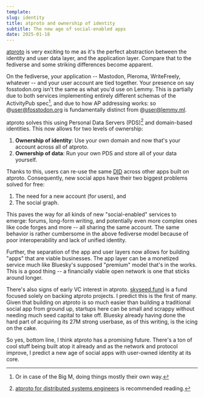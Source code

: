```yaml
---
template:
slug: identity
title: atproto and ownership of identity
subtitle: The new age of social-enabled apps
date: 2025-01-18
---
```


[atproto](https://atproto.com) is very exciting to me as it's the
perfect abstraction between the identity and user data layer, and the
application layer. Compare that to the fediverse and some striking
differences become apparent.

On the fediverse, your application -- Mastodon, Pleroma, WriteFreely,
whatever -- and your user account are tied together. Your presence on say
fosstodon.org isn't the same as what you'd use on Lemmy. This is
partially due to both services implementing entirely different schemas
of the ActivityPub spec[^1], and due to how AP addressing works: so
@user@fosstodon.org is fundamentally distinct from @user@lemmy.ml.

[^1]: Or in case of the Big M, doing things mostly their own way.

atproto solves this using Personal Data Servers (PDS)[^2] and
domain-based identities. This now allows for two levels of ownership:
1. **Ownership of identity**: Use your own domain and now that's your
   account across all of atproto.
2. **Ownership of data**: Run your own PDS and store all of your data
   yourself.

[^2]: [atproto for distributed systems
    engineers](https://atproto.com/articles/atproto-for-distsys-engineers) is recommended reading.

Thanks to this, users can re-use the same [DID](https://atproto.com/guides/identity)
across other apps built on atproto. Consequently, new social apps have
their two biggest problems solved for free:

1. The need for a new account (for users), and
2. The social graph.

This paves the way for all kinds of new "social-enabled" services to
emerge: forums, long-form writing, and potentially even more complex
ones like code forges and more -- all sharing the same account. The same
behavior is rather cumbersome in the above fediverse model because of
poor interoperability and lack of unified identity.

Further, the separation of the app and user layers now allows for
building "apps" that are viable businesses. The app layer can be a
monetized service much like Bluesky's supposed "premium" model that's in
the works. This is a good thing -- a financially viable open network is
one that sticks around longer.

There's also signs of early VC interest in atproto.
[skyseed.fund](https://skyseed.fund/) is a fund focused solely on
backing atproto projects. I predict this is the first of many. Given
that building on atproto is so much easier than building a traditional
social app from ground up, startups here can be small and scrappy
without needing much seed capital to take off. Bluesky already having
done the hard part of acquiring its 27M strong userbase, as of this
writing, is the icing on the cake.

So yes, bottom line, I think atproto has a promising future. There's a
ton of cool stuff being built atop it already and as the network and
protocol improve, I predict a new age of social apps with user-owned
identity at its core.
